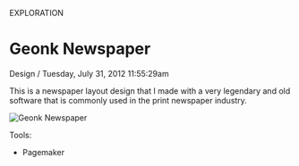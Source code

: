 <p class="type">EXPLORATION</p>

# Geonk Newspaper

<p class="meta">Design  /  Tuesday, July 31, 2012 11:55:29am</p>

This is a newspaper layout design that I made with a very legendary and old software that is commonly used in the print newspaper industry.

![Geonk Newspaper](https://farooq-agent.web.app/assets/images/works/details/58-geonk-newspaper/i78.png)

Tools:
- Pagemaker
